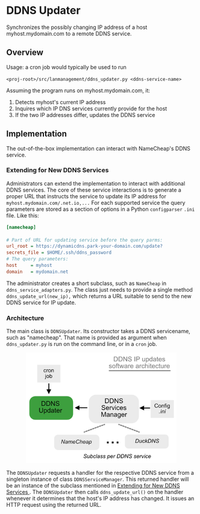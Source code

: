 # DDNS Updater

Synchronizes the possibly changing IP address of a host myhost.mydomain.com to a remote DDNS service.

## Overview
Usage: a cron job would typically be used to run

`<proj-root>/src/lanmanagement/ddns_updater.py <ddns-service-name>`

Assuming the program runs on myhost.mydomain.com, it:

1. Detects myhost's current IP address
2. Inquires which IP DNS services currently provide for the host
3. If the two IP addresses differ, updates the DDNS service

## Implementation

The out-of-the-box implementation can interact with NameCheap's DDNS service. 

### Extending for New DDNS Services

Administrators can extend the implementation to interact with additional DDNS services. The core of these service interactions is to generate a proper URL that instructs the service to update its IP address for `myhost.mydomain.com/.net.io,...` For each supported service the query parameters are stored as a section of options in a Python `configparser` `.ini` file. Like this:

```ini
[namecheap]

# Part of URL for updating service before the query parms:
url_root = https://dynamicdns.park-your-domain.com/update?
secrets_file = $HOME/.ssh/ddns_password
# The query parameters:
host     = myhost
domain   = mydomain.net
```

The administrator creates a short subclass, such as `NameCheap` in `ddns_service_adapters.py`. The class just needs to provide a single method `ddns_update_url(new_ip),` which returns a URL suitable to send to the new DDNS service for IP update.

### Architecture

The main class is `DDNSUpdater`. Its constructor takes a DDNS servicename, such as "namecheap". That name is provided as argument when `ddns_updater.py` is run on the command line, or in a `cron` job.

<div align="center">
  <img src="readme_architecture.png"
       alt="DDNS service update architecture"
       width="400px"
       >
</div>

The `DDNSUpdater` requests a handler for the respective DDNS service from a singleton instance of class `DDNSServiceManager`. This returned handler will be an instance of the subclass mentioned in [Extending for New DDNS Services ](#extending-for-new-ddns-services). The `DDNSUpdater` then calls `ddns_update_url()` on the handler whenever it determines that the host's IP address has changed. It issues an HTTP request using the returned URL.

